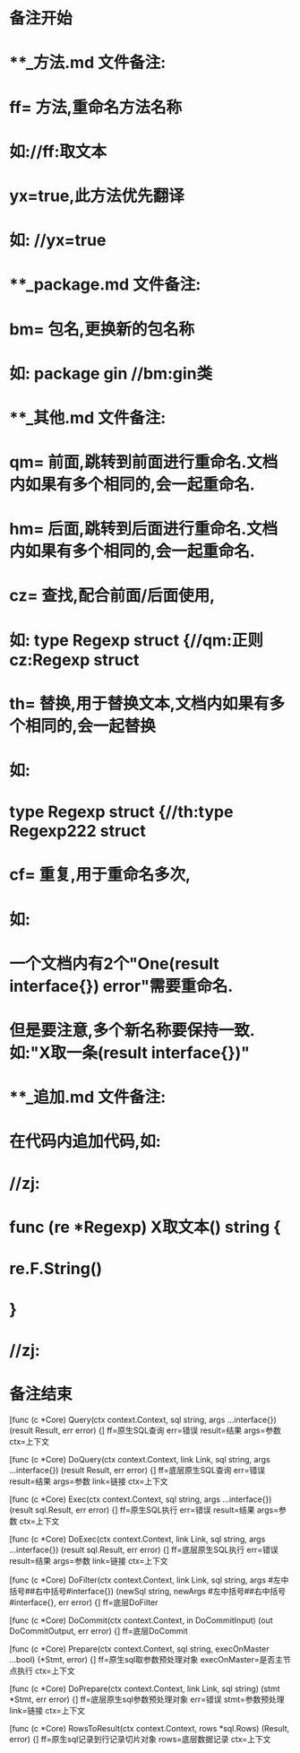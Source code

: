 # 备注开始
# **_方法.md 文件备注:
# ff= 方法,重命名方法名称
# 如://ff:取文本
#
# yx=true,此方法优先翻译
# 如: //yx=true


# **_package.md 文件备注:
# bm= 包名,更换新的包名称 
# 如: package gin //bm:gin类


# **_其他.md 文件备注:
# qm= 前面,跳转到前面进行重命名.文档内如果有多个相同的,会一起重命名.
# hm= 后面,跳转到后面进行重命名.文档内如果有多个相同的,会一起重命名.
# cz= 查找,配合前面/后面使用,
# 如: type Regexp struct {//qm:正则 cz:Regexp struct
#
# th= 替换,用于替换文本,文档内如果有多个相同的,会一起替换
# 如:
# type Regexp struct {//th:type Regexp222 struct
#
# cf= 重复,用于重命名多次,
# 如: 
# 一个文档内有2个"One(result interface{}) error"需要重命名.
# 但是要注意,多个新名称要保持一致. 如:"X取一条(result interface{})"


# **_追加.md 文件备注:
# 在代码内追加代码,如:
# //zj:
# func (re *Regexp) X取文本() string { 
#    re.F.String()
# }
# //zj:
# 备注结束

[func (c *Core) Query(ctx context.Context, sql string, args ...interface{}) (result Result, err error) {]
ff=原生SQL查询
err=错误
result=结果
args=参数
ctx=上下文

[func (c *Core) DoQuery(ctx context.Context, link Link, sql string, args ...interface{}) (result Result, err error) {]
ff=底层原生SQL查询
err=错误
result=结果
args=参数
link=链接
ctx=上下文

[func (c *Core) Exec(ctx context.Context, sql string, args ...interface{}) (result sql.Result, err error) {]
ff=原生SQL执行
err=错误
result=结果
args=参数
ctx=上下文

[func (c *Core) DoExec(ctx context.Context, link Link, sql string, args ...interface{}) (result sql.Result, err error) {]
ff=底层原生SQL执行
err=错误
result=结果
args=参数
link=链接
ctx=上下文

[func (c *Core) DoFilter(ctx context.Context, link Link, sql string, args #左中括号##右中括号#interface{}) (newSql string, newArgs #左中括号##右中括号#interface{}, err error) {]
ff=底层DoFilter

[func (c *Core) DoCommit(ctx context.Context, in DoCommitInput) (out DoCommitOutput, err error) {]
ff=底层DoCommit

[func (c *Core) Prepare(ctx context.Context, sql string, execOnMaster ...bool) (*Stmt, error) {]
ff=原生sql取参数预处理对象
execOnMaster=是否主节点执行
ctx=上下文

[func (c *Core) DoPrepare(ctx context.Context, link Link, sql string) (stmt *Stmt, err error) {]
ff=底层原生sql参数预处理对象
err=错误
stmt=参数预处理
link=链接
ctx=上下文

[func (c *Core) RowsToResult(ctx context.Context, rows *sql.Rows) (Result, error) {]
ff=原生sql记录到行记录切片对象
rows=底层数据记录
ctx=上下文

